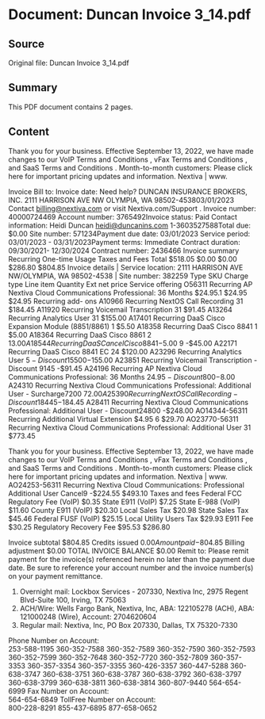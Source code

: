 # Document: Duncan Invoice 3_14.pdf

## Source
Original file: Duncan Invoice 3_14.pdf

## Summary
This PDF document contains 2 pages.

## Content
Thank you for your business.
Effective September 13, 2022, we have made changes to our VoIP Terms and Conditions , vFax Terms and Conditions , and SaaS Terms and Conditions . Month-to-month customers: Please click here  for important pricing updates and information. Nextiva | www.
 
Invoice
Bill to: Invoice date: Need help?
DUNCAN INSURANCE BROKERS, INC.
2111 HARRISON AVE NW
OLYMPIA, WA 98502-453803/01/2023 Contact billing@nextiva.com
or visit Nextiva.com/Support .
Invoice number:
40000724469
Account  number:
3765492Invoice status: 
Paid
Contact information:
Heidi Duncan
heidi@duncanins.com
1-3603527588Total due:
$0.00
Site number:
571234Payment due date:
03/01/2023
Service period:
03/01/2023 - 03/31/2023Payment terms:
Immediate
Contract duration:
09/30/2021- 12/30/2024
Contract number:
2436466
Invoice summary
Recurring One-time Usage Taxes and Fees Total
$518.05 $0.00 $0.00 $286.80 $804.85
Invoice details | Service location:  2111 HARRISON AVE NW/OLYMPIA, WA 98502-4538 | Site number: 382259 
Type SKU Charge type Line item Quantity Ext net price
Service offering
 O56311 Recurring AP Nextiva Cloud Communications Professional: 36 Months 
$24.95.1 $24.95
$24.95
Recurring add-
ons
 A10966 Recurring NextOS Call Recording 31 $184.45
 A11920 Recurring Voicemail Transcription 31 $91.45
 A13264 Recurring Analytics User 31 $155.00
 A17401 Recurring DaaS Cisco Expansion Module (8851/8861) 1 $5.50
 A18358 Recurring DaaS Cisco 8841 1 $5.00
 A18364 Recurring DaaS Cisco 8861 2 $13.00
 A18544 Recurring DaaS Cancel Cisco 8841 -$5.00 9 -$45.00
 A22171 Recurring DaaS Cisco 8841 EC 24 $120.00
 A23296 Recurring Analytics User $5 - Discount 15500 -$155.00
 A23851 Recurring Voicemail Transcription - Discount 9145 -$91.45
 A24196 Recurring AP Nextiva Cloud Communications Professional: 36 Months 
$24.95 - Discount800 -$8.00
 A24310 Recurring Nextiva Cloud Communications Professional: Additional User -
Surcharge7200 $72.00
 A25390 Recurring NextOS Call Recording  - Discount 18445 -$184.45
 A28411 Recurring Nextiva Cloud Communications Professional: Additional User - 
Discount24800 -$248.00
 AO14344-56311 Recurring Additional Virtual Extension $4.95 6 $29.70
 AO23770-56311 Recurring Nextiva Cloud Communications Professional: Additional User 31 $773.45

Thank you for your business.
Effective September 13, 2022, we have made changes to our VoIP Terms and Conditions , vFax Terms and Conditions , and SaaS Terms and Conditions . Month-to-month customers: Please click here  for important pricing updates and information. Nextiva | www.
 AO24253-56311 Recurring Nextiva Cloud Communications: Professional Additional User 
Cancel9 -$224.55
$493.10
Taxes and fees
Federal FCC Regulatory Fee (VoIP) $0.35
State E911 (VoIP) $7.25
State E-988 (VoIP) $11.60
County E911 (VoIP) $20.30
Local Sales Tax $20.98
State Sales Tax $45.46
Federal FUSF (VoIP) $25.15
Local Utility Users Tax $29.93
E911 Fee $30.25
Regulatory Recovery Fee $95.53
$286.80
 
Invoice subtotal $804.85
Credits issued $0.00
Amount paid -$804.85
Billing adjustment $0.00
TOTAL INVOICE BALANCE $0.00
Remit to:
Please remit payment for the invoice(s) referenced herein no later 
than the payment due date. Be sure to reference your account number
and the invoice number(s) on your payment remittance.
1) Overnight mail: Lockbox Services - 207330, Nextiva Inc, 2975 
Regent Blvd-Suite 100, Irving, TX 75063
2) ACH/Wire: Wells Fargo Bank, Nextiva, Inc, ABA: 122105278 (ACH), 
ABA: 121000248 (Wire), Account: 2704620604
3) Regular mail: Nextiva, Inc, PO Box 207330, Dallas, TX 75320-7330
 
 
Phone Number on Account:  
253-588-1195
360-352-7588
360-352-7589
360-352-7590
360-352-7593
360-352-7599
360-352-7648
360-352-7720
360-352-7809
360-357-3353
360-357-3354
360-357-3355
360-426-3357
360-447-5288
360-638-3747
360-638-3751
360-638-3787
360-638-3792
360-638-3797
360-638-3799
360-638-3811
360-638-3814
360-807-9440
564-654-6999
Fax Number on Account:  
564-654-6849
TollFree Number on Account:  
800-228-8291
855-437-6895
877-658-0652

